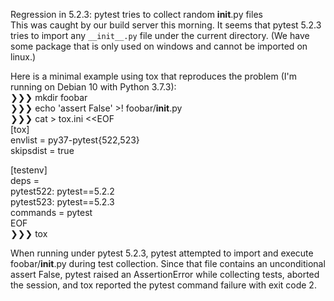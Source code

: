 Regression in 5.2.3: pytest tries to collect random __init__.py files  
This was caught by our build server this morning. It seems that pytest 5.2.3 tries to import any `__init__.py` file under the current directory. (We have some package that is only used on windows and cannot be imported on linux.)  

Here is a minimal example using tox that reproduces the problem (I'm running on Debian 10 with Python 3.7.3):  
❯❯❯ mkdir foobar  
❯❯❯ echo 'assert False' >! foobar/__init__.py  
❯❯❯ cat > tox.ini <<EOF  
[tox]  
envlist = py37-pytest{522,523}  
skipsdist = true  

[testenv]  
deps =  
    pytest522: pytest==5.2.2  
    pytest523: pytest==5.2.3  
commands = pytest  
EOF  
❯❯❯ tox  

When running under pytest 5.2.3, pytest attempted to import and execute foobar/__init__.py during test collection. Since that file contains an unconditional assert False, pytest raised an AssertionError while collecting tests, aborted the session, and tox reported the pytest command failure with exit code 2.